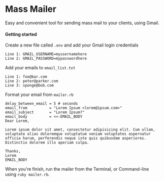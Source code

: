 # Mass Mailer
Easy and convenient tool for sending mass mail to your clients, using Gmail.

#### Getting started
Create a new file called `.env` and add your Gmail login credentials

```
Line 1: GMAIL_USERNAME=myusernamehere
Line 2: GMAIL_PASSWORD=mypasswordhere
```

Add your emails to `email_list.txt`

```
Line 1: foo@bar.com
Line 2: peter@parker.com
Line 3: sponge@bob.com
```

Format your email from `mailer.rb`

```
delay_between_email = 5 # seconds
email_from          = "Lorem Ipsum <lorem@ipsum.com>"
email_subject       = "Lorem Ipsum?"
email_body          = <<-EMAIL_BODY
Dear Lorem,

Lorem ipsum dolor sit amet, consectetur adipisicing elit. Cum ullam,
voluptate alias doloremque voluptatum veniam voluptates aspernatur officia harum, perferendis neque iste quis quibusdam asperiores. Distinctio dolorem illo aperiam culpa.

Thanks,
Lorem
EMAIL_BODY
```

When you're finish, run the mailer from the Terminal, or Command-line using `ruby mailer.rb`.
